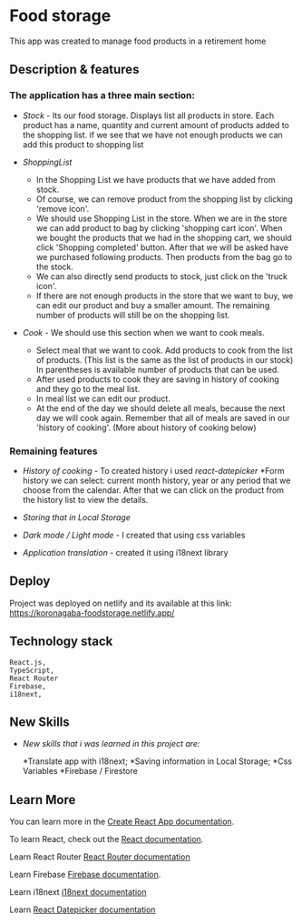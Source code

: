 # Food storage

This app was created to manage food products in a retirement home

## Description & features

### The application has a three main section:

* *Stock* - Its our food storage.
    Displays list all products in store. Each product has a name, quantity and current amount of products added to the shopping list.
    if we see that we have not enough products we can add this product to shopping list

* *ShoppingList*
    * In the Shopping List we have products that we have added from stock.
    * Of course, we can remove product from the shopping list by clicking 'remove icon'. 
    * We should use Shopping List in the store. When we are in the store we can add product to bag by clicking 'shopping cart icon'. 
    When we bought the products that we had in the shopping cart, we should click 'Shopping completed' button. After that we will be asked have we purchased following products.
    Then products from the bag go to the stock.
    * We can also directly send products to stock, just click on the 'truck icon'. 
    * If there are not enough products in the store that we want to buy, we can edit our product and buy a smaller amount. The remaining number of products will still be on the shopping list.

* *Cook* - We should use this section when we want to cook meals.
    * Select meal that we want to cook. Add products to cook from the list of products. (This list is the same as the list of products in our stock) 
        In parentheses is available number of products that can be used. 
    * After used products to cook they are saving in history of cooking and they go to the meal list.
    * In meal list we can edit our product.
    * At the end of the day we should delete all meals, because the next day we will cook again.
    Remember that all of meals are saved in our 'history of cooking'. (More about history of cooking below)


### Remaining features
* *History of cooking* - To created history i used *react-datepicker*
    *Form history we can select: current month history, year or any period that we choose from the calendar.
    After that we can click on the product from the history list to view the details.

* *Storing that in Local Storage*
* *Dark mode / Light mode* -  I created that using css variables
* *Application translation* - created it using i18next library

## Deploy

Project was deployed on netlify and its available at this link: https://koronagaba-foodstorage.netlify.app/

## Technology stack

    React.js,
    TypeScript,
    React Router
    Firebase,
    i18next,

## New Skills 

* *New skills that i was learned in this project are:* 

    *Translate app with i18next;
    *Saving information in Local Storage;
    *Css Variables 
    *Firebase / Firestore

## Learn More

You can learn more in the [Create React App documentation](https://facebook.github.io/create-react-app/docs/getting-started).

To learn React, check out the [React documentation](https://reactjs.org/).

Learn React Router [React Router documentation](https://reactrouter.com/en/main)

Learn Firebase [Firebase documentation](https://firebase.google.com/docs).

Learn i18next [i18next documentation](https://www.i18next.com/)

Learn [React Datepicker documentation](https://reactdatepicker.com/)


